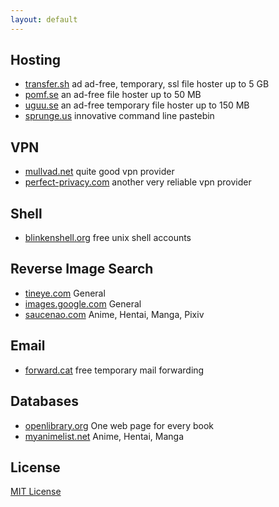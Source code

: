 ```yaml
---
layout: default
---
```


## Hosting

* [transfer.sh](https://transfer.sh/) ad ad-free, temporary, ssl file hoster up to 5 GB
* [pomf.se](https://pomf.se/) an ad-free file hoster up to 50 MB
* [uguu.se](http://uguu.se/) an ad-free temporary file hoster up to 150 MB
* [sprunge.us](http://sprunge.us/) innovative command line pastebin
 
## VPN

* [mullvad.net](https://mullvad.net/en/) quite good vpn provider
* [perfect-privacy.com](https://perfect-privacy.com) another very reliable vpn provider

## Shell

* [blinkenshell.org](http://blinkenshell.org/wiki/Start) free unix shell accounts

## Reverse Image Search

* [tineye.com](https://www.tineye.com/) General
* [images.google.com](https://images.google.com/) General
* [saucenao.com](http://saucenao.com/) Anime, Hentai, Manga, Pixiv

## Email

* [forward.cat](http://forward.cat/) free temporary mail forwarding

## Databases

* [openlibrary.org](https://openlibrary.org/) One web page for every book
* [myanimelist.net](http://myanimelist.net/) Anime, Hentai, Manga

## License

[MIT License](http://chibicode.mit-license.org/)
